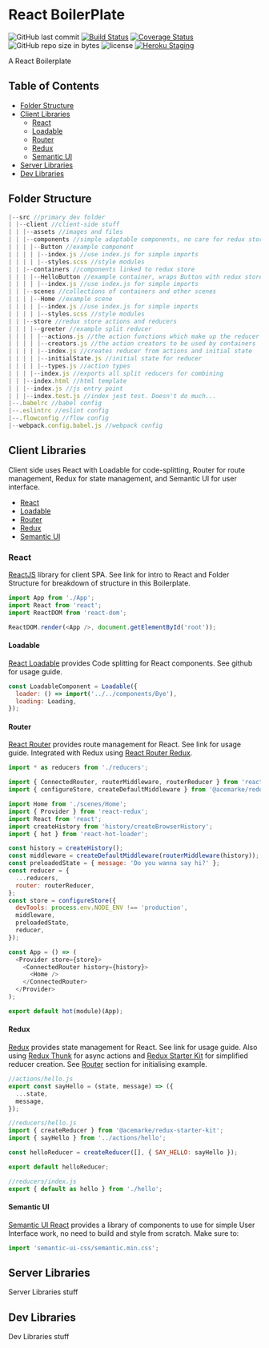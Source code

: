 # React BoilerPlate

![GitHub last commit](https://img.shields.io/github/last-commit/google/skia.svg)
[![Build Status](https://img.shields.io/travis/rabidpug/react-bp.svg?style=flat-square)](https://travis-ci.org/rabidpug/react-bp)
[![Coverage Status](https://img.shields.io/coveralls/rabidpug/react-bp.svg?style=flat-square)](https://coveralls.io/github/rabidpug/react-bp?branch=master)
![GitHub repo size in bytes](https://img.shields.io/github/repo-size/badges/shields.svg)
![license](https://img.shields.io/github/license/mashape/apistatus.svg)
[![Heroku Staging](https://img.shields.io/badge/heroku-staging-yellow.svg)](https://react-bp-staging.herokuapp.com/)

A React Boilerplate

## Table of Contents

* [Folder Structure](#folder-structure)
* [Client Libraries](#client-libraries)
  * [React](#react)
  * [Loadable](#loadable)
  * [Router](#router)
  * [Redux](#redux)
  * [Semantic UI](#semantic-ui)
* [Server Libraries](#server-libraries)
* [Dev Libraries](#dev-libraries)

## Folder Structure

```javascript
|--src //primary dev folder
| |--client //client-side stuff
| | |--assets //images and files
| | |--components //simple adaptable components, no care for redux store
| | | |--Button //example component
| | | | |--index.js //use index.js for simple imports
| | | | |--styles.scss //style modules
| | |--containers //components linked to redux store
| | | |--HelloButton //example container, wraps Button with redux store)
| | | | |--index.js //use index.js for simple imports
| | |--scenes //collections of containers and other scenes
| | | |--Home //example scene
| | | | |--index.js //use index.js for simple imports
| | | | |--styles.scss //style modules
| | |--store //redux store actions and reducers
| | | |--greeter //example split reducer
| | | | |--actions.js //the action functions which make up the reducer
| | | | |--creators.js //the action creators to be used by containers
| | | | |--index.js //creates reducer from actions and initial state
| | | | |--initialState.js //initial state for reducer
| | | | |--types.js //action types
| | | |--index.js //exports all split reducers for combining
| | |--index.html //html template
| | |--index.js //js entry point
| | |--index.test.js //index jest test. Doesn't do much...
|--.babelrc //babel config
|--.eslintrc //eslint config
|--.flowconfig //flow config
|--webpack.config.babel.js //webpack config
```

## Client Libraries

Client side uses React with Loadable for code-splitting, Router for route management, Redux for state management, and Semantic UI for user interface.

* [React](#react)
* [Loadable](#loadable)
* [Router](#router)
* [Redux](#redux)
* [Semantic UI](#semantic-ui)

### React

[ReactJS](https://reactjs.org/) library for client SPA. See link for intro to React and Folder Structure for breakdown of structure in this Boilerplate.

```javascript
import App from './App';
import React from 'react';
import ReactDOM from 'react-dom';

ReactDOM.render(<App />, document.getElementById('root'));
```

#### Loadable

[React Loadable](https://github.com/jamiebuilds/react-loadable) provides Code splitting for React components. See github for usage guide.

```javascript
const LoadableComponent = Loadable({
  loader: () => import('../../components/Bye'),
  loading: Loading,
});
```

#### Router

[React Router](https://reacttraining.com/react-router/) provides route management for React. See link for usage guide. Integrated with Redux using [React Router Redux](https://github.com/reactjs/react-router-redux).

```javascript
import * as reducers from './reducers';

import { ConnectedRouter, routerMiddleware, routerReducer } from 'react-router-redux';
import { configureStore, createDefaultMiddleware } from '@acemarke/redux-starter-kit';

import Home from './scenes/Home';
import { Provider } from 'react-redux';
import React from 'react';
import createHistory from 'history/createBrowserHistory';
import { hot } from 'react-hot-loader';

const history = createHistory();
const middleware = createDefaultMiddleware(routerMiddleware(history));
const preloadedState = { message: 'Do you wanna say hi?' };
const reducer = {
  ...reducers,
  router: routerReducer,
};
const store = configureStore({
  devTools: process.env.NODE_ENV !== 'production',
  middleware,
  preloadedState,
  reducer,
});

const App = () => (
  <Provider store={store}>
    <ConnectedRouter history={history}>
      <Home />
    </ConnectedRouter>
  </Provider>
);

export default hot(module)(App);
```

#### Redux

[Redux](https://redux.js.org/) provides state management for React. See link for usage guide. Also using [Redux Thunk](https://github.com/gaearon/redux-thunk) for async actions and [Redux Starter Kit](https://github.com/markerikson/redux-starter-kit) for simplified reducer creation. See [Router](#router) section for initialising example.

```javascript
//actions/hello.js
export const sayHello = (state, message) => ({
  ...state,
  message,
});

//reducers/hello.js
import { createReducer } from '@acemarke/redux-starter-kit';
import { sayHello } from '../actions/hello';

const helloReducer = createReducer([], { SAY_HELLO: sayHello });

export default helloReducer;

//reducers/index.js
export { default as hello } from './hello';
```

#### Semantic UI

[Semantic UI React](https://react.semantic-ui.com/) provides a library of components to use for simple User Interface work, no need to build and style from scratch. Make sure to:

```javascript
import 'semantic-ui-css/semantic.min.css';
```

## Server Libraries

Server Libraries stuff

## Dev Libraries

Dev Libraries stuff
